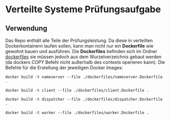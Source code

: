 # Verteilte Systeme Prüfungsaufgabe

## Verwendung

Das Repo enthält alle Teile der Prüfungsleistung. Da diese in verteilten Dockerkontainern laufen sollen, kann man nicht
nur ein **Dockerfile** wie gewohnt bauen und ausführen. Die **Dockerfiles** befinden sich im Ordner 
[dockerfiles](./dockerfiles) sie müssen jedoch aus dem Wurzelverzeichnis gebaut werden (da dockers *COPY* Befehl nicht
außerhalb des contexts operieren kann). Die Befehle für die Erstellung der jeweiligen Docker Images:
~~~shell
docker build -t nameserver --file ./dockerfiles/nameserver.Dockerfile .
~~~
~~~shell
docker build -t client --file ./dockerfiles/client.Dockerfile .
~~~
~~~shell
docker build -t dispatcher --file ./dockerfiles/dispatcher.Dockerfile .
~~~
~~~shell
docker build -t worker --file ./dockerfiles/worker.Dockerfile .
~~~